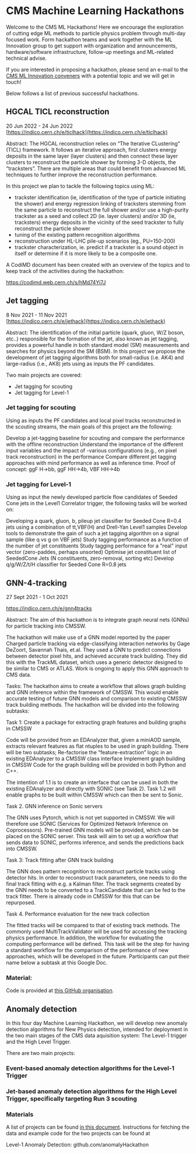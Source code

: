 # CMS Machine Learning Hackathons

Welcome to the CMS ML Hackathons! Here we encourage the exploration of cutting edge ML methods to particle physics problem through multi-day focused work. Form hackathon teams and work together with the ML Innovation group to get support with organization and announcements, hardware/software infrastructure, follow-up meetings and ML-related technical advise.

If you are interested in proposing a hackathon, please send an e-mail to the [CMS ML Innovation conveners](cms-conveners-ml-innovation@cern.ch) with a potential topic and we will get in touch!

Below follows a list of previous successful hackathons.

## HGCAL TICL reconstruction

20 Jun 2022 - 24 Jun 2022 <br>
[https://indico.cern.ch/e/ticlhack](https://indico.cern.ch/e/ticlhack)

Abstract: The HGCAL reconstruction relies on “The Iterative CLustering” (TICL) framework. It follows an iterative approach, first clusters energy deposits in the same layer (layer clusters) and then connect these layer clusters to reconstruct the particle shower by forming 3-D objects, the “tracksters”. There are multiple areas that could benefit from advanced ML techniques to further improve the reconstruction performance.

In this project we plan to tackle the following topics using ML:

- trackster identification (ie, identification of the type of particle initiating the shower) and energy regression
linking of tracksters stemming from the same particle to reconstruct the full shower and/or use a high-purity trackster as a seed and collect 2D (ie. layer clusters) and/or 3D (ie, tracksters) energy deposits in the vicinity of the seed trackster to fully reconstruct the particle shower
- tuning of the existing pattern recognition algorithms
- reconstruction under HL-LHC pile-up scenarios (eg., PU=150-200)
- trackster characterization, ie. predict if a trackster is a sound object in itself or determine if it is more likely to be a composite one.

A CodiMD document has been created with an overview of the topics and to keep track of the activities during the hackathon:

https://codimd.web.cern.ch/s/hMd74Yi7J

## Jet tagging
8 Nov 2021 - 11 Nov 2021 <br>
[https://indico.cern.ch/e/jethack](https://indico.cern.ch/e/jethack)

Abstract: The identification of the initial particle (quark, gluon, W/Z boson, etc..) responsible for the formation of the jet, also known as jet tagging, provides a powerful handle in both standard model (SM) measurements and searches for physics beyond the SM (BSM). In this project we propose the development of jet tagging algorithms both for small-radius (i.e. AK4) and large-radius (i.e., AK8) jets using as inputs the PF candidates.

Two main projects are covered:

- Jet tagging for scouting
- Jet tagging for Level-1

### Jet tagging for scouting
Using as inputs the PF candidates and local pixel tracks reconstructed in the scouting streams, the main goals of this project are the following:
 

Develop a jet-tagging baseline for scouting and compare the performance with the offline reconstruction
Understand the importance of the different input variables and the impact of -various configurations (e.g., on pixel track reconstruction) in the performance
Compare different jet tagging approaches with mind performance as well as inference time.
Proof of concept: ggF H->bb, ggF HH->4b, VBF HH->4b

### Jet tagging for Level-1
Using as input the newly developed particle flow candidates of Seeded Cone jets in the Level1 Correlator trigger, the following tasks will be worked on:

Developing a quark, gluon, b, pileup jet classifier for Seeded Cone R=0.4 jets using a combination of tt,VBF(H) and Drell-Yan Level1 samples
Develop tools to demonstrate the gain of such a jet tagging algorithm on a signal sample (like q vs g on VBF jets)
Study tagging performance as a function of the number of jet constituents
Study tagging performance for a "real" input vector (zero-paddes, perhaps unsorted)
Optimise jet constituent list of SeededCone Jets (N constituents, zero-removal, sorting etc)
Develop q/g/W/Z/t/H classifier for Seeded Cone R=0.8 jets

## GNN-4-tracking

27 Sept 2021 - 1 Oct 2021

https://indico.cern.ch/e/gnn4tracks

Abstract: The aim of this hackathon is to integrate graph neural nets (GNNs) for particle tracking into CMSSW.

The hackathon will make use of a GNN model reported by the paper Charged particle tracking via edge-classifying interaction networks by Gage DeZoort, Savannah Thais, et.al. They used a GNN to predict connections between detector pixel hits, and achieved accurate track building. They did this with the TrackML dataset, which uses a generic detector designed to be similar to CMS or ATLAS. Work is ongoing to apply this GNN approach to CMS data.

Tasks:
The hackathon aims to create a workflow that allows graph building and GNN inference within the framework of CMSSW. This would enable accurate testing of future GNN models and comparison to existing CMSSW track building methods. The hackathon will be divided into the following subtasks:

Task 1: Create a package for extracting graph features and building graphs in CMSSW 

Code will be provided from an EDAnalyzer that, given a miniAOD sample, extracts relevant features as flat ntuples to be used in graph building. There will be two subtasks; 
Re-factorise the “feature-extraction” logic in an existing EDAnalyzer to a CMSSW class interface 
Implement graph building in CMSSW
Code for the graph building will be provided in both Python and C++. 

The intention of 1.1 is to create an interface that can be used in both the existing EDAnalyzer and directly with SONIC (see Task 2). Task 1.2 will enable graphs to be built within CMSSW which can then be sent to Sonic. 
 
Task 2. GNN inference on Sonic servers 

The GNN uses Pytorch, which is not yet supported in CMSSW. We will therefore use SONIC (Services for Optimized Network Inference on Coprocessors). Pre-trained GNN models will be provided, which can be placed on the SONIC server. This task will aim to set up a workflow that sends data to SONIC, performs inference, and sends the predictions back into CMSSW. 
 
Task 3: Track fitting after GNN track building 

The GNN does pattern recognition to reconstruct particle tracks using detector hits. In order to reconstruct track parameters, one needs to do the final track fitting with e.g. a Kalman filter. The track segments created by the GNN needs to be converted to a TrackCandidate that can be fed to the track fitter. There is already code in CMSSW for this that can be repurposed. 
 
Task 4. Performance evaluation for the new track collection 

The fitted tracks will be compared to that of existing track methods. The commonly used MultiTrackValidator will be used for accessing the tracking physics performance. In addition, the workflow for evaluating the computing performance will be defined. This task will be the step for having a standard workflow for the comparison of the performance of new approaches, which will be developed in the future.
Participants can put their name below a subtask at this Google Doc.

### Material:
Code is provided at [this GitHub organisation](https://github.com/CMS-GNN-Tracking-Hackathon-2021).

## Anomaly detection

In this four day Machine Learning Hackathon, we will develop new anomaly detection algorithms for New Physics detection, intended for deployment in the two main stages of the CMS data aquisition system: The Level-1 trigger and the High Level Trigger.

There are two main projects:

### Event-based anomaly detection algorithms for the Level-1 Trigger
### Jet-based anomaly detection algorithms for the High Level Trigger, specifically targeting Run 3 scouting

### Materials
A list of  projects can be found [in this document](https://docs.google.com/document/d/15bx5mRpoO8wY_DmhuEC3gWFzadNu_wHjfHbe78vYgGc/edit?usp=sharing). 
Instructions for fetching the data and example code for the two projects can be found at

Level-1 Anomaly Detection: github.com/anomalyHackathon
